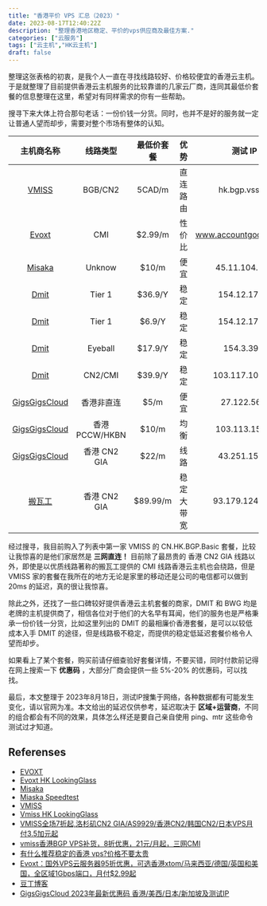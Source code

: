 ```yaml
---
title: "香港平价 VPS 汇总（2023）"
date: 2023-08-17T12:40:22Z
description: "整理香港地区稳定、平价的vps供应商及最佳方案."
categories: ["云服务"]
tags: ["云主机","HK云主机"]
draft: false
---
```


整理这张表格的初衷，是我个人一直在寻找线路较好、价格较便宜的香港云主机。于是就整理了目前提供香港云主机服务的比较靠谱的几家云厂商，连同其最低价套餐的信息整理在这里，希望对有同样需求的你有一些帮助。

搜寻下来大体上符合那句老话：一份价钱一分货。同时，也并不是好的服务就一定让普通人望而却步，需要对整个市场有整体的认知。

| 主机商名称                                                        | 线路类型       | 最低价套餐 | 优势       | 测试 IP                | 参考延迟 | 入口                                                                                |
| :--:                                                              | :--:           | :--:       | :--:       | :--:                   | :--:     | :--:                                                                                |
| [VMISS](https://app.vmiss.com/aff.php?aff=1155)                   | BGB/CN2        | 5CAD/m     | 直连路由   | hk.bgp.vss.im          | 40ms     | [详情](https://app.vmiss.com/aff.php?aff=1155&pid=50)                               |
| [Evoxt](https://console.evoxt.com/aff.php?aff=559)                | CMI            | $2.99/m    | 性价比     | www.accountgooglle.com | 96ms     | [官网](https://console.evoxt.com/aff.php?aff=559)                                   |
| [Misaka](http://misaka.io)                                        | Unknow         | $10/m      | 便宜       | 45.11.104.130          | 206ms    | [详情](https://app.misaka.io/iaas/vm/create/hkg12/s3n-1c1g)                         |
| [Dmit](https://www.dmit.io/aff.php?aff=7205)                      | Tier 1         | $36.9/Y    | 稳定       | 154.12.176.1           | 250ms    | [详情](https://www.dmit.io/aff.php?aff=7205&pid=168)                                |
| [Dmit](https://www.dmit.io/aff.php?aff=7205)                      | Tier 1         | $6.9/Y     | 稳定       | 154.12.176.1           | 250ms    | [详情](https://www.dmit.io/aff.php?aff=7205&pid=161)                                |
| [Dmit](https://www.dmit.io/aff.php?aff=7205)                      | Eyeball        | $17.9/Y    | 稳定       | 154.3.39.3             | 95ms     | [详情](https://www.dmit.io/aff.php?aff=7205&pid=154)                                |
| [Dmit](https://www.dmit.io/aff.php?aff=7205)                      | CN2/CMI        | $39.9/Y    | 稳定       | 103.117.100.20         | 69ms     | [详情](https://www.dmit.io/aff.php?aff=7205&pid=123)                                |
| [GigsGigsCloud](https://clientarea.gigsgigscloud.com/?affid=3883) | 香港非直连     | $5/m       | 便宜       | 27.122.56.1            | 140ms    | [详情](https://clientarea.gigsgigscloud.com/?affid=3883&cmd=cart&action=add&id=339) |
| [GigsGigsCloud](https://clientarea.gigsgigscloud.com/?affid=3883) | 香港 PCCW/HKBN | $10/m      | 均衡       | 103.113.159.1          | 114ms    | [详情](https://clientarea.gigsgigscloud.com/?affid=3883&cmd=cart&action=add&id=333) |
| [GigsGigsCloud](https://clientarea.gigsgigscloud.com/?affid=3883) | 香港 CN2 GIA   | $22/m      | 线路       | 43.251.159.1           | 50ms     | [详情](https://clientarea.gigsgigscloud.com/?affid=3883&cmd=cart&action=add&id=342) |
| [搬瓦工](https://bwh81.net/aff.php?aff=70976)                     | 香港 CN2 GIA   | $89.99/m   | 稳定大带宽 | 93.179.124.115         | 48ms     | [详情](https://bwh81.net/aff.php?aff=70976&pid=95)                                  |

经过搜寻，我目前购入了列表中第一家 VMISS 的 CN.HK.BGP.Basic 套餐，比较让我惊喜的是他们家居然是 **三网直连！** 目前除了最昂贵的 香港 CN2 GIA 线路以外，即使是以优质线路著称的搬瓦工提供的 CMI 线路香港云主机也会绕路，但是 VMISS 家的套餐在我所在的地方无论是家里的移动还是公司的电信都可以做到 20ms 的延迟，真的很让我惊喜。

除此之外，还找了一些口碑较好提供香港云主机套餐的商家，DMIT 和 BWG 均是老牌的主机提供商了，相信各位对于他们的大名早有耳闻，他们的服务也是严格秉承一份价钱一分货，比如这里列出的 DMIT 的最相廉价香港套餐，是可以以较低成本入手 DMIT 的途径，但是线路极不稳定，而提供的稳定低延迟套餐价格令人望而却步。

如果看上了某个套餐，购买前请仔细查验好套餐详情，不要买错，同时付款前记得在网上搜索一下 **优惠码** ，大部分厂商会提供一些 5%-20% 的优惠码，可以找找。

最后，本文整理于 2023年8月18日，测试IP搜集于网络，各种数据都有可能发生变化，请以官网为准。本文给出的延迟仅供参考，延迟取决于 **区域+运营商**，不同的组合都会有不同的效果，具体怎么样还是要自己亲自使用 ping、mtr 这些命令测试过才知道。

## Referenses
- [EVOXT](https://evoxt.com)
- [Evoxt HK LookingGlass](http://www.accountgooglle.com)
- [Misaka](https://www.misaka.io)
- [Miaska Speedtest](https://www.misaka.io/speedtest/mc2)
- [VMISS](https://www.vmiss.com)
- [Vmiss HK LookingGlass](http://hk.bgp.vss.im)
- [VMISS全场7折起,洛杉矶CN2 GIA/AS9929/香港CN2/韩国CN2/日本VPS月付3.5加元起](https://www.zrblog.net/30278.html)
- [vmiss香港BGP VPS补货，8折优惠，21元/月起，三网CMI](https://www.daniao.org/20287.html)
- [有什么推荐稳定的香港 vps?价格不要太贵](https://www.v2ex.com/t/964480)
- [Evoxt：国外VPS云服务器95折优惠，可选香港xtom/马来西亚/德国/英国和美国，全区域1Gbps端口，月付$2.99起](https://www.veidc.com/41072.html)
- [豆丁博客](https://github.com/shluqu/shluqu.github.io)
- [GigsGigsCloud 2023年最新优惠码 香港/美西/日本/新加坡及测试IP](https://www.moeelf.com/archives/3.html)
